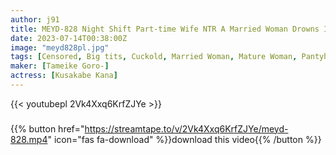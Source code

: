 ```yaml
---
author: j91
title: MEYD-828 Night Shift Part-time Wife NTR A Married Woman Drowns In Adultery Under The Cover Of Darkness... Kana Kusakabe
date: 2023-07-14T00:38:00Z
image: "meyd828pl.jpg"
tags: [Censored, Big tits, Cuckold, Married Woman, Mature Woman, Pantyhose, Solowork]
maker: [Tameike Goro-]
actress: [Kusakabe Kana]
---
```



{{< youtubepl 2Vk4Xxq6KrfZJYe >}}
###

{{% button href="https://streamtape.to/v/2Vk4Xxq6KrfZJYe/meyd-828.mp4" icon="fas fa-download" %}}download this video{{% /button %}}

